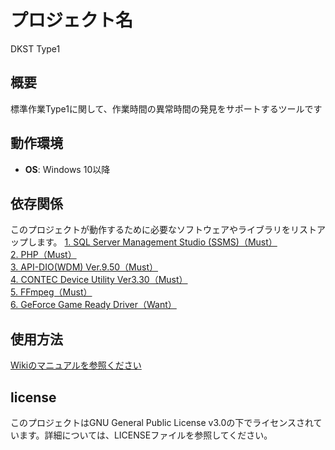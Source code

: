 # プロジェクト名
DKST Type1

## 概要
標準作業Type1に関して、作業時間の異常時間の発見をサポートするツールです

## 動作環境
- **OS**: Windows 10以降

## 依存関係
このプロジェクトが動作するために必要なソフトウェアやライブラリをリストアップします。
[1. SQL Server Management Studio (SSMS)（Must）](https://learn.microsoft.com/ja-jp/ssms/download-sql-server-management-studio-ssms)  
[2. PHP（Must）](https://github.com/php/php-src)  
[3. API-DIO(WDM) Ver.9.50（Must）](https://www.contec.com/jp/products-services/daq-control/pc-helper/daq-software/api-dio%28wdm%29/support/)  
[4. CONTEC Device Utility  Ver3.30（Must）](https://www.contec.com/software-update/2022/22122001/)  
[5. FFmpeg（Must）](https://github.com/FFmpeg/FFmpeg/commit/9687cae2b4)  
[6. GeForce Game Ready Driver（Want）](https://www.nvidia.com/download/driverResults.aspx/189682/en-us/ResettothisdriverWhataperfectfix.Install512.95andthatsit.EndoftheroadforMaxwell.NextoneonthecastratinglistwillbePascal.Sogetridofyourolder1xxxcardsbeforeNvidiadestoythemaswell/)

## 使用方法
[Wikiのマニュアルを参照ください](https://github.com/DKST-support-desk/DKST_Type1/wiki/manual)

## license
このプロジェクトはGNU General Public License v3.0の下でライセンスされています。詳細については、LICENSEファイルを参照してください。
